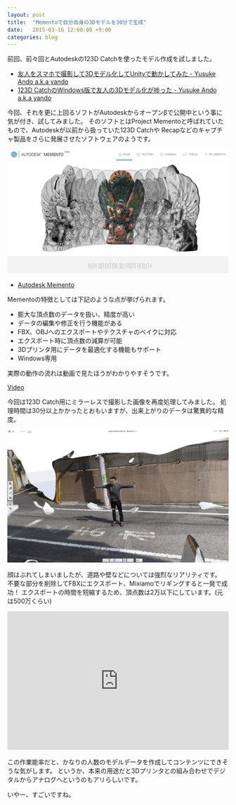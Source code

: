 ```yaml
---
layout: post
title:  "Mementoで自分自身の3Dモデルを30分で生成"
date:   2015-03-16 12:00:00 +9:00
categories: blog
---
```


前回、前々回とAutodeskの123D Catchを使ったモデル作成を試しました。

- [友人をスマホで撮影して3Dモデル化してUnityで動かしてみた - Yusuke Ando a.k.a yando](http://yandod.github.io/blog/2015/02/01/123d-blender-unity/)
- [123D CatchのWindows版で友人の3Dモデル化が捗った - Yusuke Ando a.k.a yando](http://yandod.github.io/blog/2015/03/15/123d-on-windows/)

今回、それを更に上回るソフトがAutodeskからオープンβで公開中という事に気が付き、試してみました。
そのソフトとはProject Mementoと呼ばれていたもので、Autodeskが以前から扱っていた123D Catchや
Recapなどのキャプチャ製品をさらに発展させたソフトウェアのようです。

![ito](/images/memento-01.png)

- [Autodesk Memento](http://memento.autodesk.com/assets/home_slider/garuda_morph-v3-da3e37d5488e50091541e11b77f4f267.png)

Mementoの特徴としては下記のような点が挙げられます。

- 膨大な頂点数のデータを扱い、精度が高い
- データの編集や修正を行う機能がある
- FBX、OBJへのエクスポートやテクスチャのベイクに対応
- エクスポート時に頂点数の減算が可能
- 3Dプリンタ用にデータを最適化する機能もサポート
- Windows専用

実際の動作の流れは動画で見たほうがわかりやすそうです。

<div id="fb-root"></div><div class="fb-video" data-allowfullscreen="true" data-href="https://www.facebook.com/video.php?v=294738837354631&amp;set=vb.195716063923576&amp;type=1"><div class="fb-xfbml-parse-ignore"><a href="https://www.facebook.com/video.php?v=294738837354631&amp;set=vb.195716063923576&amp;type=1">Video</a></div></div>

今回は123D Catch用にミラーレスで撮影した画像を再度処理してみました。
処理時間は30分以上かかったとおもいますが、出来上がりのデータは驚異的な精度。

![ito](/images/memento-02.png)

顔はぶれてしまいましたが、道路や壁などについては強烈なリアリティです。
不要な部分を削除してFBXにエクスポート、Mixiamoでリギングすると一発で成功！
エクスポートの時間を短縮するため、頂点数は2万以下にしています。(元は500万くらい)

<iframe style="width:100%; min-height:315px" src="https://www.youtube.com/embed/sgKo15B05SE" frameborder="0" allowfullscreen></iframe>

この作業能率だと、かなりの人数のモデルデータを作成してコンテンツにできそうな気がします。
というか、本来の用途だと3Dプリンタとの組み合わせでデジタルからアナログへというのもアリらしいです。

いやー、すごいですね。
